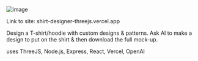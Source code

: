 ![image](https://github.com/markbtesh/shirt-designer-threejs/assets/63694092/8000ef83-a7cd-43dc-9cfb-8f4045e57f00)



Link to site:
shirt-designer-threejs.vercel.app


Design a T-shirt/hoodie with custom designs & patterns. Ask AI to make a design to put on the shirt & then download the full mock-up.


uses ThreeJS, Node.js, Express, React, Vercel, OpenAI
